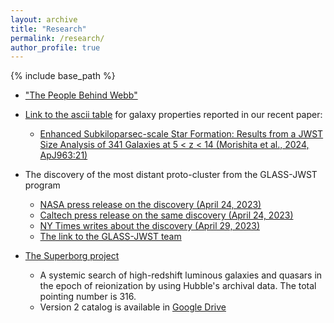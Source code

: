 ```yaml
---
layout: archive
title: "Research"
permalink: /research/
author_profile: true
---
```


{% include base_path %}

* <a href='https://webbtelescope.org/about/people-behind-webb'>"The People Behind Webb"</a>

* <a href='https://github.com/mtakahiro/mtakahiro.github.io/blob/master/files/Morishita_2023_src_dropouts.txt'>Link to the ascii table</a> for galaxy properties reported in our recent paper:
  * <a href='https://ui.adsabs.harvard.edu/abs/2024ApJ...963....9M/abstract'>Enhanced Subkiloparsec-scale Star Formation: Results from a JWST Size Analysis of 341 Galaxies at 5 < z < 14 (Morishita et al., 2024, ApJ963:21)</a>

* The discovery of the most distant proto-cluster from the GLASS-JWST program
  * <a href='https://www.nasa.gov/feature/goddard/2023/webb-reveals-early-universe-prequel-to-huge-galaxy-cluster'>NASA press release on the discovery (April 24, 2023)</a>
  * <a href='https://www.caltech.edu/about/news/the-young-cluster-of-galaxies-at-the-edge-of-the-universe'>Caltech press release on the same discovery (April 24, 2023)</a>
  * <a href='https://www.nytimes.com/2023/04/29/science/astronomy-webb-galaxies.html?smid=nytcore-ios-share&referringSource=articleShare'>NY Times writes about the discovery (April 29, 2023)</a>
  * <a href='https://glass.astro.ucla.edu/ers/'>The link to the GLASS-JWST team</a>

* <a href='https://archive.stsci.edu/hlsp/superborg'>The Superborg project</a>
  * A systemic search of high-redshift luminous galaxies and quasars in the epoch of reionization by using Hubble's archival data. The total pointing number is 316.
  * Version 2 catalog is available in <a href='https://drive.google.com/drive/folders/1itAf8GdaWwgoYp6yI7M-IWQ2-x5xSnz9?usp=sharing'>Google Drive</a>
